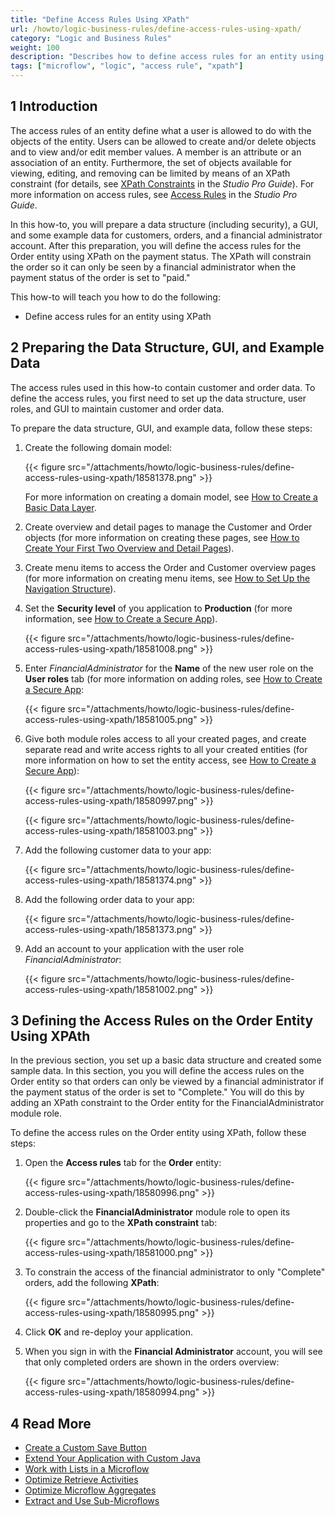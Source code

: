 ```yaml
---
title: "Define Access Rules Using XPath"
url: /howto/logic-business-rules/define-access-rules-using-xpath/
category: "Logic and Business Rules"
weight: 100
description: "Describes how to define access rules for an entity using an XPath constraint."
tags: ["microflow", "logic", "access rule", "xpath"]
---
```


## 1 Introduction

The access rules of an entity define what a user is allowed to do with the objects of the entity. Users can be allowed to create and/or delete objects and to view and/or edit member values. A member is an attribute or an association of an entity. Furthermore, the set of objects available for viewing, editing, and removing can be limited by means of an XPath constraint (for details, see [XPath Constraints](/refguide/xpath-constraints/) in the *Studio Pro Guide*). For more information on access rules, see [Access Rules](/refguide/access-rules/) in the *Studio Pro Guide*.

In this how-to, you will prepare a data structure (including security), a GUI, and some example data for customers, orders, and a financial administrator account. After this preparation, you will define the access rules for the Order entity using XPath on the payment status. The XPath will constrain the order so it can only be seen by a financial administrator when the payment status of the order is set to "paid."

This how-to will teach you how to do the following:

* Define access rules for an entity using XPath

## 2 Preparing the Data Structure, GUI, and Example Data

The access rules used in this how-to contain customer and order data. To define the access rules, you first need to set up the data structure, user roles, and GUI to maintain customer and order data.

To prepare the data structure, GUI, and example data, follow these steps:

1. Create the following domain model:

    {{< figure src="/attachments/howto/logic-business-rules/define-access-rules-using-xpath/18581378.png" >}}

    For more information on creating a domain model, see [How to Create a Basic Data Layer](/howto/data-models/create-a-basic-data-layer/).
2. Create overview and detail pages to manage the Customer and Order objects (for more information on creating these pages, see [How to Create Your First Two Overview and Detail Pages](/howto/front-end/create-your-first-two-overview-and-detail-pages/)).
3. Create menu items to access the Order and Customer overview pages (for more information on creating menu items, see [How to Set Up the Navigation Structure](/howto/general/setting-up-the-navigation-structure/)).
4. Set the **Security level** of you application to **Production** (for more information, see [How to Create a Secure App](/howto/security/create-a-secure-app/)).

    {{< figure src="/attachments/howto/logic-business-rules/define-access-rules-using-xpath/18581008.png" >}}

5. Enter *FinancialAdministrator* for the **Name** of the new user role on the **User roles** tab (for more information on adding roles, see [How to Create a Secure App](/howto/security/create-a-secure-app/):

    {{< figure src="/attachments/howto/logic-business-rules/define-access-rules-using-xpath/18581005.png" >}}
6. Give both module roles access to all your created pages, and create separate read and write access rights to all your created entities (for more information on how to set the entity access, see [How to Create a Secure App](/howto/security/create-a-secure-app/)):

    {{< figure src="/attachments/howto/logic-business-rules/define-access-rules-using-xpath/18580997.png" >}}

    {{< figure src="/attachments/howto/logic-business-rules/define-access-rules-using-xpath/18581003.png" >}}

7. Add the following customer data to your app:

    {{< figure src="/attachments/howto/logic-business-rules/define-access-rules-using-xpath/18581374.png" >}}
8. Add the following order data to your app:

    {{< figure src="/attachments/howto/logic-business-rules/define-access-rules-using-xpath/18581373.png" >}}
9. Add an account to your application with the user role *FinancialAdministrator*:

    {{< figure src="/attachments/howto/logic-business-rules/define-access-rules-using-xpath/18581002.png" >}}

## 3 Defining the Access Rules on the Order Entity Using XPAth

In the previous section, you set up a basic data structure and created some sample data. In this section, you you will define the access rules on the Order entity so that orders can only be viewed by a financial administrator if the payment status of the order is set to "Complete." You will do this by adding an XPath constraint to the Order entity for the FinancialAdministrator module role.

To define the access rules on the Order entity using XPath, follow these steps:

1. Open the **Access rules** tab for the **Order** entity:

    {{< figure src="/attachments/howto/logic-business-rules/define-access-rules-using-xpath/18580996.png" >}}

2. Double-click the **FinancialAdministrator** module role to open its properties and go to the **XPath constraint** tab:

    {{< figure src="/attachments/howto/logic-business-rules/define-access-rules-using-xpath/18581000.png" >}}

3. To constrain the access of the financial administrator to only "Complete" orders, add the following **XPath**:

    {{< figure src="/attachments/howto/logic-business-rules/define-access-rules-using-xpath/18580995.png" >}}

4. Click **OK** and re-deploy your application.
5. When you sign in with the **Financial Administrator** account, you will see that only completed orders are shown in the orders overview:

    {{< figure src="/attachments/howto/logic-business-rules/define-access-rules-using-xpath/18580994.png" >}}

## 4 Read More

* [Create a Custom Save Button](/howto/logic-business-rules/create-a-custom-save-button/)
* [Extend Your Application with Custom Java](/howto/logic-business-rules/extending-your-application-with-custom-java/)
* [Work with Lists in a Microflow](/howto/logic-business-rules/working-with-lists-in-a-microflow/)
* [Optimize Retrieve Activities](/howto/logic-business-rules/optimizing-retrieve-activities/)
* [Optimize Microflow Aggregates](/howto/logic-business-rules/optimizing-microflow-aggregates/)
* [Extract and Use Sub-Microflows](/howto/logic-business-rules/extract-and-use-sub-microflows/)
